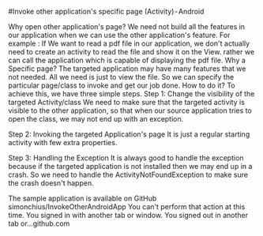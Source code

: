 #Invoke other application's specific page (Activity) - Android

Why open other application's page?
We need not build all the features in our application when we can use the other application's feature. For example :
If We want to read a pdf file in our application, we don't actually need to create an activity to read the file and show it on the View. rather we can call the application which is capable of displaying the pdf file.
Why a Specific page?
The targeted application may have many features that we not needed. All we need is just to view the file. So we can specify the particular page/class to invoke and get our job done.
How to do it?
To achieve this, we have three simple steps.
Step 1: Change the visibility of the targeted Activity/class
We need to make sure that the targeted activity is visible to the other application, so that when our source application tries to open the class, we may not end up with an exception.



Step 2: Invoking the targeted Application's page
It is just a regular starting activity with few extra properties.



Step 3: Handling the Exception
It is always good to handle the exception because if the targeted application is not installed then we may end up in a crash. So we need to handle the ActivityNotFoundException to make sure the crash doesn't happen.



The sample application is available on GitHub
simonchius/InvokeOtherAndroidApp
You can't perform that action at this time. You signed in with another tab or window. You signed out in another tab or…github.com
